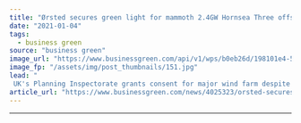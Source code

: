 ```yaml
---
title: "Ørsted secures green light for mammoth 2.4GW Hornsea Three offshore wind farm"
date: "2021-01-04"
tags: 
  - business green
source: "business green"
image_url: "https://www.businessgreen.com/api/v1/wps/b0eb26d/198101e4-5430-46da-b7ba-30127bb36dfc/1/The-blades-for-Hornsea-One-are-75m-long-please-credit-Orsted-185x114.jpg"
image_fp: "/assets/img/post_thumbnails/151.jpg"
lead: "
 UK's Planning Inspectorate grants consent for major wind farm despite concerns over potential impact on local seabird populations ..."
article_url: "https://www.businessgreen.com/news/4025323/orsted-secures-green-light-mammoth-4gw-hornsea-offshore-wind-farm"
---
```


---
